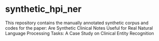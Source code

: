 # synthetic_hpi_ner
 This repository contains the manually annotated synthetic corpus and codes for the paper: Are Synthetic Clinical Notes Useful for Real Natural Language Processing Tasks: A Case Study on Clinical Entity Recognition
